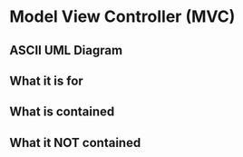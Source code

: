 # Model View Controller (MVC)

## ASCII UML Diagram

## What it is for

## What is contained

## What it NOT contained
